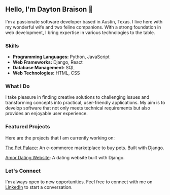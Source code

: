 ## Hello, I'm Dayton Braison 👋

I'm a passionate software developer based in Austin, Texas. I live here with my wonderful wife and two feline companions. With a strong foundation in web development, I bring expertise in various technologies to the table.

### Skills

- **Programming Languages:** Python, JavaScript
- **Web Frameworks:** Django, React
- **Database Management:** SQL
- **Web Technologies:** HTML, CSS

### What I Do

I take pleasure in finding creative solutions to challenging issues and transforming concepts into practical, user-friendly applications. My aim is to develop software that not only meets technical requirements but also provides an enjoyable user experience.

### Featured Projects

Here are the projects that I am currently working on:

[The Pet Palace](https://thepetpalace-daytonbraison.pythonanywhere.com): An e-commerce marketplace to buy pets. Built with Django.

[Amor Dating Website](https://amor-dating-daytonbraison.pythonanywhere.com): A dating website built with Django.

### Let's Connect

I'm always open to new opportunities. Feel free to connect with me on [LinkedIn](https://linkedin.com/in/dayton-braison) to start a conversation.




